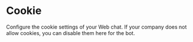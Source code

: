 # Cookie

Configure the cookie settings of your Web chat. If your company does not allow cookies, you can disable them here for the bot.
